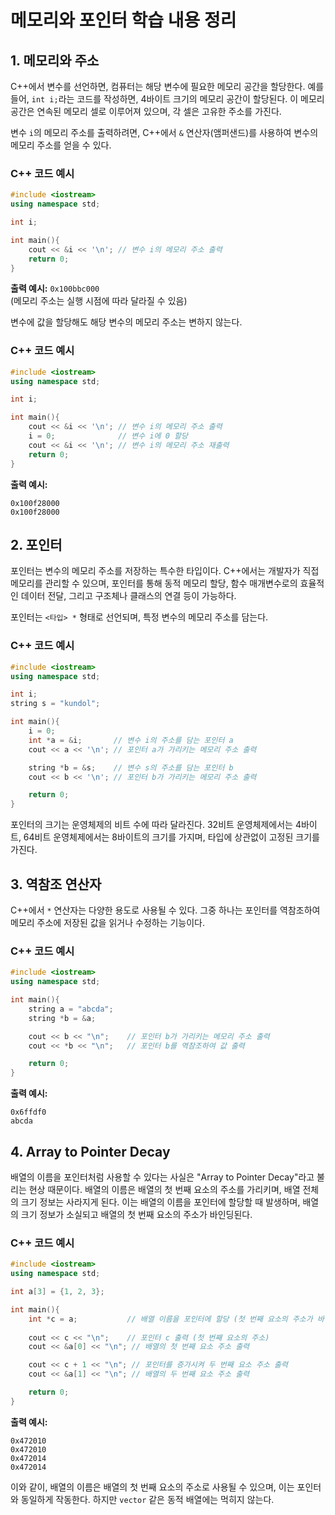 
# 메모리와 포인터 학습 내용 정리

## 1. 메모리와 주소

C++에서 변수를 선언하면, 컴퓨터는 해당 변수에 필요한 메모리 공간을 할당한다. 예를 들어, `int i;`라는 코드를 작성하면, 4바이트 크기의 메모리 공간이 할당된다. 이 메모리 공간은 연속된 메모리 셀로 이루어져 있으며, 각 셀은 고유한 주소를 가진다. 

변수 `i`의 메모리 주소를 출력하려면, C++에서 `&` 연산자(앰퍼샌드)를 사용하여 변수의 메모리 주소를 얻을 수 있다.

### C++ 코드 예시
```cpp
#include <iostream>
using namespace std;

int i;

int main(){
    cout << &i << '\n'; // 변수 i의 메모리 주소 출력
    return 0;
}

```
**출력 예시:** `0x100bbc000`  
(메모리 주소는 실행 시점에 따라 달라질 수 있음)

변수에 값을 할당해도 해당 변수의 메모리 주소는 변하지 않는다.

### C++ 코드 예시
```cpp
#include <iostream>
using namespace std;

int i;

int main(){
    cout << &i << '\n'; // 변수 i의 메모리 주소 출력
    i = 0;              // 변수 i에 0 할당
    cout << &i << '\n'; // 변수 i의 메모리 주소 재출력
    return 0;
}
```
**출력 예시:**  
```
0x100f28000
0x100f28000
```

## 2. 포인터

포인터는 변수의 메모리 주소를 저장하는 특수한 타입이다. C++에서는 개발자가 직접 메모리를 관리할 수 있으며, 포인터를 통해 동적 메모리 할당, 함수 매개변수로의 효율적인 데이터 전달, 그리고 구조체나 클래스의 연결 등이 가능하다.

포인터는 `<타입> *` 형태로 선언되며, 특정 변수의 메모리 주소를 담는다.

### C++ 코드 예시
```cpp
#include <iostream>
using namespace std;

int i;
string s = "kundol";

int main(){
    i = 0;
    int *a = &i;       // 변수 i의 주소를 담는 포인터 a
    cout << a << '\n'; // 포인터 a가 가리키는 메모리 주소 출력

    string *b = &s;    // 변수 s의 주소를 담는 포인터 b
    cout << b << '\n'; // 포인터 b가 가리키는 메모리 주소 출력

    return 0;
}
```

포인터의 크기는 운영체제의 비트 수에 따라 달라진다. 32비트 운영체제에서는 4바이트, 64비트 운영체제에서는 8바이트의 크기를 가지며, 타입에 상관없이 고정된 크기를 가진다.

## 3. 역참조 연산자

C++에서 `*` 연산자는 다양한 용도로 사용될 수 있다. 그중 하나는 포인터를 역참조하여 메모리 주소에 저장된 값을 읽거나 수정하는 기능이다.

### C++ 코드 예시
```cpp
#include <iostream>
using namespace std;

int main(){
    string a = "abcda";
    string *b = &a;

    cout << b << "\n";    // 포인터 b가 가리키는 메모리 주소 출력
    cout << *b << "\n";   // 포인터 b를 역참조하여 값 출력

    return 0;
}
```
**출력 예시:**  
```
0x6ffdf0
abcda
```

## 4. Array to Pointer Decay

배열의 이름을 포인터처럼 사용할 수 있다는 사실은 "Array to Pointer Decay"라고 불리는 현상 때문이다. 배열의 이름은 배열의 첫 번째 요소의 주소를 가리키며, 배열 전체의 크기 정보는 사라지게 된다. 이는 배열의 이름을 포인터에 할당할 때 발생하며, 배열의 크기 정보가 소실되고 배열의 첫 번째 요소의 주소가 바인딩된다.

### C++ 코드 예시
```cpp
#include <iostream>
using namespace std;

int a[3] = {1, 2, 3};

int main(){
    int *c = a;           // 배열 이름을 포인터에 할당 (첫 번째 요소의 주소가 바인딩됨)
    
    cout << c << "\n";    // 포인터 c 출력 (첫 번째 요소의 주소)
    cout << &a[0] << "\n"; // 배열의 첫 번째 요소 주소 출력

    cout << c + 1 << "\n"; // 포인터를 증가시켜 두 번째 요소 주소 출력
    cout << &a[1] << "\n"; // 배열의 두 번째 요소 주소 출력

    return 0;
}
```
**출력 예시:**  
```
0x472010
0x472010
0x472014
0x472014
```

이와 같이, 배열의 이름은 배열의 첫 번째 요소의 주소로 사용될 수 있으며, 이는 포인터와 동일하게 작동한다. 하지만 `vector` 같은 동적 배열에는 먹히지 않는다.
